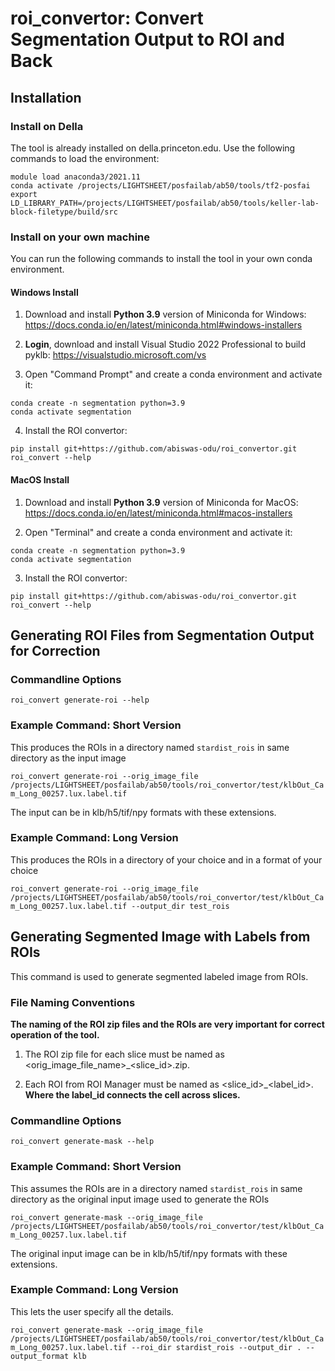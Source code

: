 # roi_convertor: Convert Segmentation Output to ROI and Back

## Installation 

### Install on Della

The tool is already installed on della.princeton.edu. Use the following commands to load the environment:  

```
module load anaconda3/2021.11
conda activate /projects/LIGHTSHEET/posfailab/ab50/tools/tf2-posfai
export LD_LIBRARY_PATH=/projects/LIGHTSHEET/posfailab/ab50/tools/keller-lab-block-filetype/build/src
```

### Install on your own machine

You can run the following commands to install the tool in your own conda environment.

#### Windows Install

1. Download and install **Python 3.9** version of Miniconda for Windows: https://docs.conda.io/en/latest/miniconda.html#windows-installers

2. **Login**, download and install Visual Studio 2022 Professional to build pyklb: https://visualstudio.microsoft.com/vs 

3. Open "Command Prompt" and create a conda environment and activate it:
```
conda create -n segmentation python=3.9
conda activate segmentation
```

4. Install the ROI convertor:
```
pip install git+https://github.com/abiswas-odu/roi_convertor.git
roi_convert --help
```

#### MacOS Install

1. Download and install **Python 3.9** version of Miniconda for MacOS: https://docs.conda.io/en/latest/miniconda.html#macos-installers

2. Open "Terminal" and create a conda environment and activate it:
```
conda create -n segmentation python=3.9
conda activate segmentation
```

3. Install the ROI convertor:
```
pip install git+https://github.com/abiswas-odu/roi_convertor.git
roi_convert --help
```

## Generating ROI Files from Segmentation Output for Correction 

### Commandline Options

```roi_convert generate-roi --help```

### Example Command: Short Version 

This produces the ROIs in a directory named ```stardist_rois``` in same directory as the input image

```roi_convert generate-roi --orig_image_file /projects/LIGHTSHEET/posfailab/ab50/tools/roi_convertor/test/klbOut_Cam_Long_00257.lux.label.tif```

The input can be in klb/h5/tif/npy formats with these extensions. 

### Example Command: Long Version 

This produces the ROIs in a directory of your choice and in a format of your choice

```roi_convert generate-roi --orig_image_file /projects/LIGHTSHEET/posfailab/ab50/tools/roi_convertor/test/klbOut_Cam_Long_00257.lux.label.tif --output_dir test_rois```

## Generating Segmented Image with Labels from ROIs

This command is used to generate segmented labeled image from ROIs. 

### File Naming Conventions 

**The naming of the ROI zip files and the ROIs are very important for correct operation of the tool.** 

1. The ROI zip file for each slice must be named as <orig_image_file_name>_<slice_id>.zip.

2. Each ROI from ROI Manager must be named as <slice_id>_<label_id>. **Where the label_id connects the cell across slices.**   

### Commandline Options

```roi_convert generate-mask --help```

### Example Command: Short Version 

This assumes the ROIs are in a directory named ```stardist_rois``` in same directory as the original input image used to generate the ROIs

```roi_convert generate-mask --orig_image_file /projects/LIGHTSHEET/posfailab/ab50/tools/roi_convertor/test/klbOut_Cam_Long_00257.lux.label.tif```

The original input image can be in klb/h5/tif/npy formats with these extensions.

### Example Command: Long Version

This lets the user specify all the details. 

```roi_convert generate-mask --orig_image_file /projects/LIGHTSHEET/posfailab/ab50/tools/roi_convertor/test/klbOut_Cam_Long_00257.lux.label.tif --roi_dir stardist_rois --output_dir . --output_format klb ```
